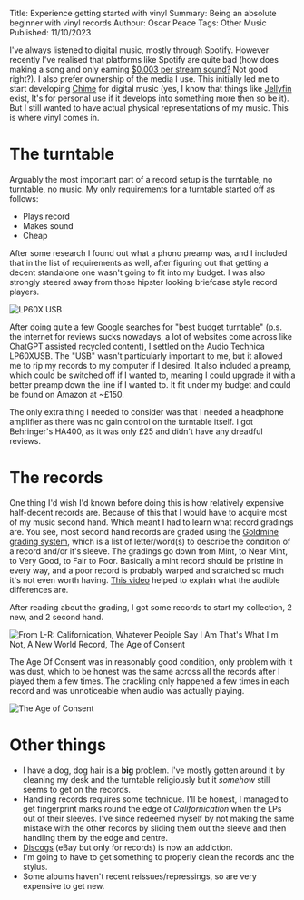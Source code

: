 Title: Experience getting started with vinyl
Summary: Being an absolute beginner with vinyl records
Authour: Oscar Peace
Tags: Other
      Music
Published: 11/10/2023

I've always listened to digital music, mostly through Spotify. However recently I've realised that platforms like Spotify are quite bad (how does making a song and only earning [$0.003 per stream sound?](https://www.musicgateway.com/blog/music-distribution/how-much-does-spotify-pay-per-stream) Not good right?). I also prefer ownership of the media I use. This initially led me to start developing [Chime](https://github.com/sccreeper/chime) for digital music (yes, I know that things like [Jellyfin](https://github.com/jellyfin/jellyfin) exist, It's for personal use if it develops into something more then so be it). But I still wanted to have actual physical representations of my music. This is where vinyl comes in.

# The turntable

Arguably the most important part of a record setup is the turntable, no turntable, no music. My only requirements for a turntable started off as follows:
- Plays record
- Makes sound
- Cheap

After some research I found out what a phono preamp was, and I included that in the list of requirements as well, after figuring out that getting a decent standalone one wasn't going to fit into my budget. I was also strongly steered away from those hipster looking briefcase style record players.

![](/content/assets/turntable.jpg "LP60X USB")

After doing quite a few Google searches for "best budget turntable" (p.s. the internet for reviews sucks nowadays, a lot of websites come across like ChatGPT assisted recycled content), I settled on the Audio Technica LP60XUSB. The "USB" wasn't particularly important to me, but it allowed me to rip my records to my computer if I desired. It also included a preamp, which could be switched off if I wanted to, meaning I could upgrade it with a better preamp down the line if I wanted to. It fit under my budget and could be found on Amazon at ~£150.

The only extra thing I needed to consider was that I needed a headphone amplifier as there was no gain control on the turntable itself. I got Behringer's HA400, as it was only £25 and didn't have any dreadful reviews.

# The records

One thing I'd wish I'd known before doing this is how relatively expensive half-decent records are. Because of this that I would have to acquire most of my music second hand. Which meant I had to learn what record gradings are. You see, most second hand records are graded using the [Goldmine grading system](https://www.goldminemag.com/collector-resources/record-grading-101), which is a list of letter/word(s) to describe the condition of a record and/or it's sleeve. The gradings go down from Mint, to Near Mint, to Very Good, to Fair to Poor. Basically a mint record should be pristine in every way, and a poor record is probably warped and scratched so much it's not even worth having. [This video](https://youtu.be/Iv6o_ddtne0) helped to explain what the audible differences are.

After reading about the grading, I got some records to start my collection, 2 new, and 2 second hand.

![](/content/assets/records.fd.jpg "From L-R: Californication, Whatever Peoiple Say I Am That's What I'm Not, A New World Record, The Age of Consent")

The Age Of Consent was in reasonably good condition, only problem with it was dust, which to be honest was the same across all the records after I played them a few times. The crackling only happened a few times in each record and was unnoticeable when audio was actually playing. 

![](/content/assets/age%20of%20consent.fd.jpg "The Age of Consent")

# Other things

- I have a dog, dog hair is a **big** problem. I've mostly gotten around it by cleaning my desk and the turntable religiously but it *somehow* still seems to get on the records.
- Handling records requires some technique. I'll be honest, I managed to get fingerprint marks round the edge of *Californication* when the LPs out of their sleeves. I've since redeemed myself by not making the same mistake with the other records by sliding them out the sleeve and then handling them by the edge and centre.
- [Discogs](https://www.discogs.com/) (eBay but only for records) is now an addiction.
- I'm going to have to get something to properly clean the records and the stylus.
- Some albums haven't recent reissues/repressings, so are very expensive to get new.

